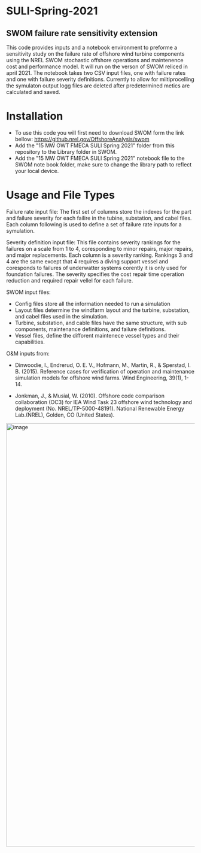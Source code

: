 # SULI-Spring-2021
SWOM failure rate sensitivity extension 
----------------------------

This code provides inputs and a notebook environment to preforme a sensitivity study on the failure rate of offshore wind turbine components using the NREL SWOM stochastic offshore operations and maintenence cost and performance model. It will run on the verson of SWOM reliced in april 2021. The notebook takes two CSV input files, one with failure rates and one with failure severity definitions. Currently to allow for miltiprocelling the symulaton output logg files are deleted after predetermined metics are calculated and saved.

Installation
============
- To use this code you will first need to download SWOM form the link bellow:
https://github.nrel.gov/OffshoreAnalysis/swom
- Add the "15 MW OWT FMECA SULI Spring 2021" folder from this repository to the Library folder in SWOM.
- Add the "15 MW OWT FMECA SULI Spring 2021" notebook file to the SWOM note book folder, make sure to change the library path to reflect your local device. 

Usage and File Types
============
Failure rate input file:
The first set of columns store the indexes for the part and failure severity for each failire in the tubine, substation, and cabel files. Each column following is used to define a set of failure rate inputs for a symulation.

Severity definition input file:
This file contains severity rankings for the failures on a scale from 1 to 4, coresponding to minor repairs, major repairs, and major replacements. Each column  is a severity ranking. Rankings 3 and 4 are the same except that 4 requires a diving support vessel and coresponds to failures of underwatter systems corently it is only used for foundation failures. The severity specifies the cost repair time operation reduction and required repair vellel for each failure.


SWOM input files:
- Config files store all the information needed to run a simulation
- Layout files determine the windfarm layout and the turbine, substation, and cabel files used in the simulation.
- Turbine, substation, and cable files have the same structure, with sub components, maintenance definitions, and failure definitions.
- Vessel files, define the difforent maintenece vessel types and their capabilities.




O&M inputs from:
- Dinwoodie, I., Endrerud, O. E. V., Hofmann, M., Martin, R., & Sperstad, I. B. (2015). Reference cases for verification of operation and maintenance simulation models for offshore wind farms. Wind Engineering, 39(1), 1-14.

- Jonkman, J., & Musial, W. (2010). Offshore code comparison collaboration (OC3) for IEA Wind Task 23 offshore wind technology and deployment (No. NREL/TP-5000-48191). National Renewable Energy Lab.(NREL), Golden, CO (United States).
<img width="1132" alt="image" src="https://user-images.githubusercontent.com/31856058/116703166-f590de80-a997-11eb-8331-3a493650d4bc.png">

